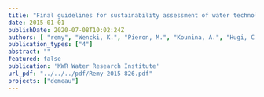 ```yaml
---
title: "Final guidelines for sustainability assessment of water technologies (D51.2)"
date: 2015-01-01
publishDate: 2020-07-08T10:02:24Z
authors: [ "remy", "Wencki, K.", "Pieron, M.", "Kounina, A.", "Hugi, C.", "Gross, T." ]
publication_types: ["4"]
abstract: ""
featured: false
publication: 'KWR Water Research Institute'
url_pdf: "../../../pdf/Remy-2015-826.pdf"
projects: ["demeau"]
---
```


